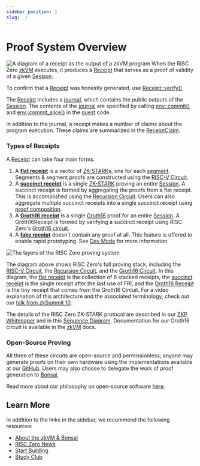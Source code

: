```yaml
---
sidebar_position: 1
slug: ./
---
```


# Proof System Overview

![A diagram of a receipt as the output of a zkVM program](assets/receipt.png)
When the RISC Zero [zkVM] executes, it produces a [Receipt] that serves as a proof of validity of a given [Session].

To confirm that a [Receipt] was honestly generated, use [Receipt::verify()].

The [Receipt] includes a [journal], which contains the public outputs of the [Session].
The contents of the [journal] are specified by calling [env::commit()] and [env::commit_slice()] in the [guest] code.

In addition to the journal, a receipt makes a number of claims about the program execution.
These claims are summarized in the [ReceiptClaim].

### Types of Receipts

A [Receipt] can take four main forms.

1. A **[flat receipt]** is a vector of [ZK-STARK]s, one for each [segment]. Segments & segment proofs are constructed using the [RISC-V Circuit].
2. A **[succinct receipt]** is a single [ZK-STARK] proving an entire [Session]. A succinct receipt is formed by aggregating the proofs from a flat receipt. This is accomplished using the [Recursion Circuit]. Users can also aggregate multiple succinct receipts into a single succinct receipt using [proof composition].
3. A **[Groth16 receipt]** is a single [Groth16] proof for an entire [Session]. A Groth16Receipt is formed by verifying a succinct receipt using RISC Zero's [Groth16 circuit].
4. A **[fake receipt]** doesn't contain any proof at all. This feature is offered to enable rapid prototyping. See [Dev Mode] for more information.

![The layers of the RISC Zero proving system](assets/proof-system-layers.png)

The diagram above shows RISC Zero's full proving stack, including the [RISC-V Circuit], the [Recursion Circuit], and the [Groth16 Circuit]. In this diagram, the [flat receipt] is the collection of 6 stacked receipts, the [succinct receipt] is the single receipt after the last use of FRI, and the [Groth16 Receipt] is the tiny receipt that comes from the Groth16 Circuit.
For a video explanation of this architecture and the associated terminology, check out our [talk from zkSummit 10].

The details of the RISC Zero ZK-STARK protocol are described in our [ZKP Whitepaper] and in this [Sequence Diagram].
Documentation for our Groth16 circuit is available in the [zkVM] docs.

### Open-Source Proving

All three of these circuits are open-source and permissionless; anyone may generate proofs on their own hardware using the implementations available at our [GitHub].
Users may also choose to delegate the work of proof generation to [Bonsai].

Read more about our philosophy on open-source software [here](https://risczero.com/news/open-source).

## Learn More

In addition to the links in the sidebar, we recommend the following resources:

- [About the zkVM & Bonsai](/api/zkvm)
- [RISC Zero News](https://risczero.com/news)
- [Start Building](/api/zkvm/quickstart)
- [Study Club]

[Dev Mode]: https://dev.risczero.com/zkvm/dev-mode
[zkVM]: https://docs.rs/risc0-zkvm
[Receipt]: https://docs.rs/risc0-zkvm/*/risc0_zkvm/struct.Receipt.html
[ReceiptClaim]: https://docs.rs/risc0-zkvm/*/risc0_zkvm/struct.ReceiptClaim.html
[SegmentReceipts]: https://docs.rs/risc0-zkvm/*/risc0_zkvm/struct.SegmentReceipts.html
[SegmentReceipt]: https://docs.rs/risc0-zkvm/*/risc0_zkvm/struct.SegmentReceipt.html
[flat receipt]: https://docs.rs/risc0-zkvm/0.19.1/risc0_zkvm/struct.FlatReceipt.html
[succinct receipt]: https://docs.rs/risc0-zkvm/0.19.1/risc0_zkvm/struct.SuccinctReceipt.html
[Groth16]: https://dev.risczero.com/terminology#groth16
[Groth16 receipt]: https://dev.risczero.com/terminology#groth16-receipt
[Groth16 Circuit]: https://dev.risczero.com/terminology#groth16-circuit
[fake receipt]: https://dev.risczero.com/api/zkvm/dev-mode
[session]: https://dev.risczero.com/terminology#session
[proof composition]: https://dev.risczero.com/terminology#composition
[Receipt::verify()]: https://docs.rs/risc0-zkvm/*/risc0_zkvm/struct.Receipt.html#method.verify
[ImageID]: https://docs.rs/risc0-zkvm/*/risc0_zkvm/struct.SystemState.html
[journal]: https://docs.rs/risc0-zkvm/*/risc0_zkvm/struct.Receipt.html#structfield.journal
[env::commit()]: https://docs.rs/risc0-zkvm/*/risc0_zkvm/guest/env/fn.commit.html
[env::commit_slice()]: https://docs.rs/risc0-zkvm/*/risc0_zkvm/guest/env/fn.commit_slice.html
[guest]: https://docs.rs/risc0-zkvm/*/risc0_zkvm/guest
[ZK-STARK]: ../reference-docs/about-starks.md
[segment]: https://dev.risczero.com/terminology#segment
[ZKP Whitepaper]: https://www.risczero.com/proof-system-in-detail.pdf
[Recursion Circuit]: https://dev.risczero.com/terminology#recursion-circuit
[RISC-V Circuit]: https://dev.risczero.com/terminology#risc-v-circuit
[Sequence Diagram]: ./proof-system-sequence-diagram.md
[Study Club]: https://dev.risczero.com/studyclub
[talk from zkSummit 10]: https://www.youtube.com/watch?v=wkIBN2CGJdc
[GitHub]: https://github.com/risc0/risc0
[Bonsai]: https://bonsai.xyz
